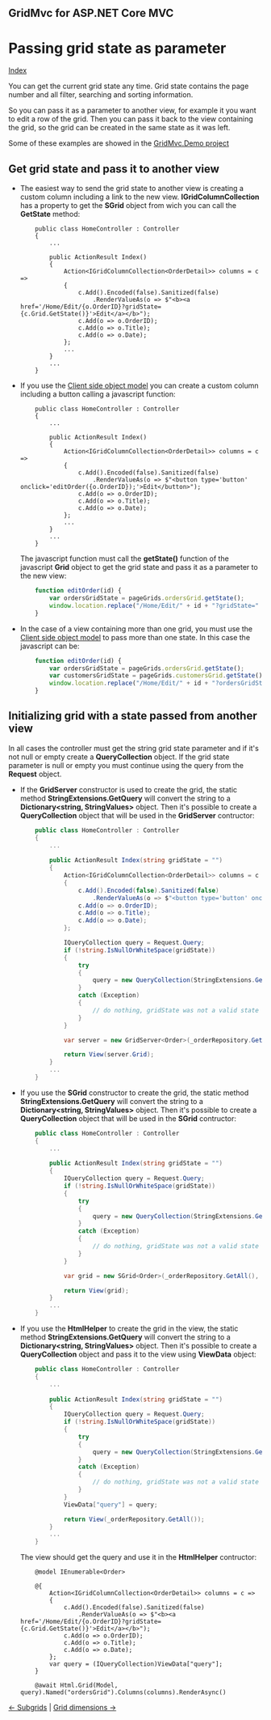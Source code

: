 ## GridMvc for ASP.NET Core MVC

# Passing grid state as parameter

[Index](Documentation.md)

You can get the current grid state any time.
Grid state contains the page number and all filter, searching and sorting information.

So you can pass it as a parameter to another view, for example it you want to edit a row of the grid.
Then you can pass it back to the view containing the grid, so the grid can be created in the same state as it was left.

Some of these examples are showed in the [GridMvc.Demo project](https://github.com/gustavnavar/Grid.Blazor/tree/master/GridMvc.Demo)

## Get grid state and pass it to another view

* The easiest way to send the grid state to another view is creating a custom column including a link to the new view.
    **IGridColumnCollection** has a property to get the **SGrid** object from wich you can call the **GetState** method:
    ```razor
        public class HomeController : Controller
        {
            ...
        
            public ActionResult Index()
            {
                Action<IGridColumnCollection<OrderDetail>> columns = c =>
                {
                    c.Add().Encoded(false).Sanitized(false)
                        .RenderValueAs(o => $"<b><a href='/Home/Edit/{o.OrderID}?gridState={c.Grid.GetState()}'>Edit</a></b>");
                    c.Add(o => o.OrderID);
                    c.Add(o => o.Title);
                    c.Add(o => o.Date);
                };
                ...
            }
            ...
        }
    
    ```

* If you use the [Client side object model](Client_side_object_model.md) you can create a custom column including a button calling a javascript function:
    ```razor
        public class HomeController : Controller
        {
            ...
        
            public ActionResult Index()
            {
                Action<IGridColumnCollection<OrderDetail>> columns = c =>
                {
                    c.Add().Encoded(false).Sanitized(false)
                        .RenderValueAs(o => $"<button type='button' onclick='editOrder({o.OrderID});'>Edit</button>");
                    c.Add(o => o.OrderID);
                    c.Add(o => o.Title);
                    c.Add(o => o.Date);
                };
                ...
            }
            ...
        }
    
    ```

    The javascript function must call the **getState()** function of the javascript **Grid** object to get the grid state and pass it as a parameter to the new view:
    ```javascript
        function editOrder(id) {
            var ordersGridState = pageGrids.ordersGrid.getState();
            window.location.replace("/Home/Edit/" + id + "?gridState=" + ordersGridState);
        }
    ```

* In the case of a view containing more than one grid, you must use the [Client side object model](Client_side_object_model.md) to pass more than one state.
In this case the javascript can be:
    ```javascript
        function editOrder(id) {
            var ordersGridState = pageGrids.ordersGrid.getState();
            var customersGridState = pageGrids.customersGrid.getState();
            window.location.replace("/Home/Edit/" + id + "?ordersGridState=" + ordersGridState + "&customersGridState=" + customersGridState );
        }
    ```

## Initializing grid with a state passed from another view

In all cases the controller must get the string grid state parameter and if it's not null or empty create a **QueryCollection** object.
If the grid state parameter is null or empty you must continue using the query from the **Request** object.

* If the **GridServer** constructor is used to create the grid, the static method **StringExtensions.GetQuery** will convert the string to a **Dictionary<string, StringValues>** object. 
Then it's possible to create a **QueryCollection** object that will be used in the **GridServer** contructor:
    ```c#
        public class HomeController : Controller
        {
            ...
        
            public ActionResult Index(string gridState = "")
            {
                Action<IGridColumnCollection<OrderDetail>> columns = c =>
                {
                    c.Add().Encoded(false).Sanitized(false)
                        .RenderValueAs(o => $"<button type='button' onclick='editOrder({o.OrderID});'>Edit</button>");
                    c.Add(o => o.OrderID);
                    c.Add(o => o.Title);
                    c.Add(o => o.Date);
                };

                IQueryCollection query = Request.Query;
                if (!string.IsNullOrWhiteSpace(gridState))
                {
                    try
                    {
                        query = new QueryCollection(StringExtensions.GetQuery(gridState));
                    }
                    catch (Exception)
                    {
                        // do nothing, gridState was not a valid state
                    }
                }

                var server = new GridServer<Order>(_orderRepository.GetAll(), query, false, "ordersGrid", columns, 10);

                return View(server.Grid);
            }
            ...
        }
     ```

* If you use the **SGrid** constructor to create the grid, the static method **StringExtensions.GetQuery** will convert the string to a **Dictionary<string, StringValues>** object. 
Then it's possible to create a **QueryCollection** object that will be used in the **SGrid** contructor:
    ```c#
        public class HomeController : Controller
        {
            ...
        
            public ActionResult Index(string gridState = "")
            {
                IQueryCollection query = Request.Query;
                if (!string.IsNullOrWhiteSpace(gridState))
                {
                    try
                    {
                        query = new QueryCollection(StringExtensions.GetQuery(gridState));
                    }
                    catch (Exception)
                    {
                        // do nothing, gridState was not a valid state
                    }
                }

                var grid = new SGrid<Order>(_orderRepository.GetAll(), query);

                return View(grid);
            }
            ...
        }
     ```

* If you use the **HtmlHelper** to create the grid in the view, the static method **StringExtensions.GetQuery** will convert the string to a **Dictionary<string, StringValues>** object. 
Then it's possible to create a **QueryCollection** object and pass it to the view using **ViewData** object:
    ```c#
        public class HomeController : Controller
        {
            ...
        
            public ActionResult Index(string gridState = "")
            {
                IQueryCollection query = Request.Query;
                if (!string.IsNullOrWhiteSpace(gridState))
                {
                    try
                    {
                        query = new QueryCollection(StringExtensions.GetQuery(gridState));
                    }
                    catch (Exception)
                    {
                        // do nothing, gridState was not a valid state
                    }
                }
                ViewData["query"] = query;

                return View(_orderRepository.GetAll());
            }
            ...
        }
    ```

    The view should get the query and use it in the **HtmlHelper** contructor: 
    ```razor
        @model IEnumerable<Order>

        @{
            Action<IGridColumnCollection<OrderDetail>> columns = c =>
            {
                c.Add().Encoded(false).Sanitized(false)
                    .RenderValueAs(o => $"<b><a href='/Home/Edit/{o.OrderID}?gridState={c.Grid.GetState()}'>Edit</a></b>");
                c.Add(o => o.OrderID);
                c.Add(o => o.Title);
                c.Add(o => o.Date);
            };
            var query = (IQueryCollection)ViewData["query"];
        }

        @await Html.Grid(Model, query).Named("ordersGrid").Columns(columns).RenderAsync()
     ```

[<- Subgrids](Subgrids.md) | [Grid dimensions ->](Grid_dimensions.md)